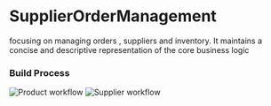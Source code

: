 # SupplierOrderManagement
focusing on managing orders , suppliers and inventory. It maintains a concise and descriptive representation of the core business logic


### Build Process
![Product workflow](https://github.com/Kaveen-Madhusanka/SupplierOrderManagement/actions/workflows/dotnet.yml/badge.svg)
![Supplier workflow](https://github.com/Kaveen-Madhusanka/SupplierOrderManagement/actions/workflows/supplieraction.yml/badge.svg)
